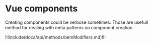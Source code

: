 # Vue components

Creating components could be verbose sometimes. Those are usefull method for dealing with meta patterns on component creation.

!!!include(docs/api/methods/bemModifiers.md)!!!

